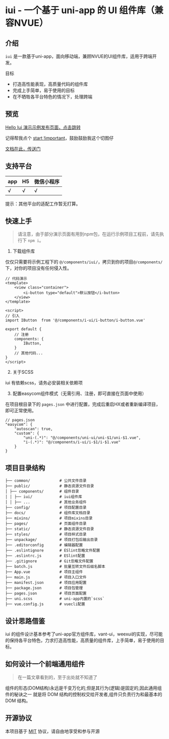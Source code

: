 # iui - 一个基于 uni-app 的 UI 组件库（兼容NVUE）

## 介绍

`iui` 是一款基于uni-app，面向移动端，兼顾NVUE的UI组件库，适用于跨端开发。

目标

- 打造高性能表现，高质量代码的组件库
- 完成上手简单，易于使用的目标 
- 在不牺牲各平台特色的情况下，处理跨端

## 预览

[Hello Iui 演示示例发布页面，点击跳转](https://dev.dcloud.net.cn/publish/app/preview?id=helloiui)

记得帮我点个 [start !important](https://github.com/JoeshuTT/hello-iui)，鼓励鼓励我这个切图仔

[文档在此，传送门](https://static-386415c0-10b5-4a03-a868-8fb41b9e886e.bspapp.com/docs/)

## 支持平台

app | H5 | 微信小程序
---|---|---
√  | √ | √

提示：其他平台的适配工作暂无打算。


## 快速上手

> 请注意，由于部分演示页面有用到npm包，在运行示例项目工程前，请先执行下 `npm i`。

1. 下载组件库

仅仅只需要将示例工程下的 `@/components/iui/`，拷贝到你的项目`@/components/`下，对你的项目没有任何侵入性。

```
// 代码演示
<template>
    <view class="container">
        <i-button type="default">默认按钮</i-button>
    </view>
</template>

<script>
// 引入
import IButton  from '@/components/i-ui/i-button/i-button.vue'

export default {
    // 注册
    components: {
        IButton,
    }
    // 其他代码...
}
</script>
```

2. 关于SCSS

iui 有依赖scss，请务必安装相关依赖项

3. 配置easycom组件模式（无需引用、注册，即可直接在页面中使用）

在项目根目录下的 `pages.json` 中进行配置，完成后重启HX或者重新编译项目，即可正常使用。

```
// pages.json
"easycom": {
    "autoscan": true,
    "custom": {
        "uni-(.*)": "@/components/uni-ui/uni-$1/uni-$1.vue",
        "i-(.*)": "@/components/i-ui/i-$1/i-$1.vue"
    }
}
```

## 项目目录结构

```
├── common/             # 公共文件目录
├── public/             # 静态资源文件目录
│ ├── components/       # 组件目录
│ │ ├── iui/            # iui组件库
│ │ ├── ...             # 其他业务组件
├── config/             # 项目配置目录
├── docs/               # 组件库文档目录
├── mixins/             # 项目mixins目录
├── pages/              # 页面组件目录
├── static/             # 静态资源文件目录
├── styles/             # 项目样式目录
├── unpackage/          # 项目打包后输出目录
├── .editorconfig       # 编辑器配置
├── .eslintignore       # ESlint忽略文件配置
├── .eslintrc.js        # ESlint配置
├── .gitignore          # Git忽略文件配置
├── batch.js            # 批量互转文件后缀名脚本
├── App.vue             # 项目主组件
├── main.js             # 项目入口文件
├── manifest.json       # 项目应用配置
├── package.json        # 项目包管理
├── pages.json          # 项目页面配置
├── uni.scss            # uni-app内置的`scss`
├── vue.config.js       # vuecli配置

```
## 设计思路借鉴

iui 的组件设计基本参考了uni-app官方组件库，vant-ui，weexui的实现，尽可能的保持各平台特色，力求打造高性能，高质量的组件库，上手简单，易于使用的目标。

## 如何设计一个前端通用组件

> 在一篇文章看到的，至于出处就不知道了

组件的形态(DOM结构)永远是千变万化的,但是其行为(逻辑)是固定的,因此通用组件的秘诀之一
就是将 DOM 结构的控制权交给开发者,组件只负责行为和最基本的 DOM 结构。

## 开源协议

本项目基于 [MIT](https://zh.wikipedia.org/wiki/MIT%E8%A8%B1%E5%8F%AF%E8%AD%89) 协议，请自由地享受和参与开源


